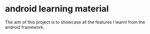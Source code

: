 # android learning material

The aim of this project is to showcase all the features I learnt from the android framework.
